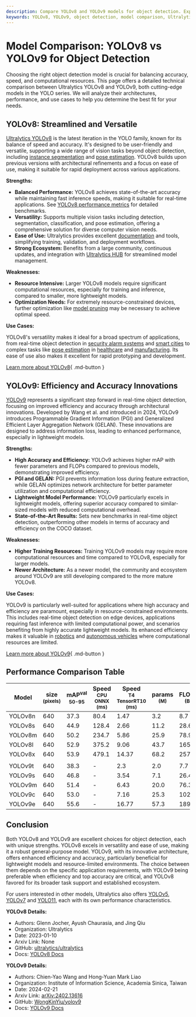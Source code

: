 ```yaml
---
description: Compare YOLOv8 and YOLOv9 models for object detection. Explore their accuracy, speed, resources, and use cases to choose the best model for your needs.
keywords: YOLOv8, YOLOv9, object detection, model comparison, Ultralytics, performance metrics, real-time AI, computer vision, YOLO series
---
```


# Model Comparison: YOLOv8 vs YOLOv9 for Object Detection

Choosing the right object detection model is crucial for balancing accuracy, speed, and computational resources. This page offers a detailed technical comparison between Ultralytics YOLOv8 and YOLOv9, both cutting-edge models in the YOLO series. We will analyze their architectures, performance, and use cases to help you determine the best fit for your needs.

<script async src="https://cdn.jsdelivr.net/npm/chart.js@3.9.1/dist/chart.min.js"></script>
<script defer src="../../javascript/benchmark.js"></script>

<canvas id="modelComparisonChart" width="1024" height="400" active-models='["YOLOv8", "YOLOv9"]'></canvas>

## YOLOv8: Streamlined and Versatile

[Ultralytics YOLOv8](https://docs.ultralytics.com/models/yolov8/) is the latest iteration in the YOLO family, known for its balance of speed and accuracy. It's designed to be user-friendly and versatile, supporting a wide range of vision tasks beyond object detection, including [instance segmentation](https://www.ultralytics.com/glossary/instance-segmentation) and [pose estimation](https://docs.ultralytics.com/tasks/pose/). YOLOv8 builds upon previous versions with architectural refinements and a focus on ease of use, making it suitable for rapid deployment across various applications.

**Strengths:**

- **Balanced Performance:** YOLOv8 achieves state-of-the-art accuracy while maintaining fast inference speeds, making it suitable for real-time applications. See [YOLOv8 performance metrics](https://docs.ultralytics.com/guides/yolo-performance-metrics/) for detailed benchmarks.
- **Versatility:** Supports multiple vision tasks including detection, segmentation, classification, and pose estimation, offering a comprehensive solution for diverse computer vision needs.
- **Ease of Use:** Ultralytics provides excellent [documentation](https://docs.ultralytics.com/) and tools, simplifying training, validation, and deployment workflows.
- **Strong Ecosystem:** Benefits from a large community, continuous updates, and integration with [Ultralytics HUB](https://www.ultralytics.com/hub) for streamlined model management.

**Weaknesses:**

- **Resource Intensive:** Larger YOLOv8 models require significant computational resources, especially for training and inference, compared to smaller, more lightweight models.
- **Optimization Needs:** For extremely resource-constrained devices, further optimization like [model pruning](https://www.ultralytics.com/glossary/pruning) may be necessary to achieve optimal speed.

**Use Cases:**

YOLOv8's versatility makes it ideal for a broad spectrum of applications, from real-time object detection in [security alarm systems](https://www.ultralytics.com/blog/security-alarm-system-projects-with-ultralytics-yolov8) and [smart cities](https://www.ultralytics.com/blog/computer-vision-ai-in-smart-cities) to complex tasks like [pose estimation](https://www.ultralytics.com/blog/pose-estimation-with-ultralytics-yolov8) in [healthcare](https://www.ultralytics.com/solutions/ai-in-healthcare) and [manufacturing](https://www.ultralytics.com/solutions/ai-in-manufacturing). Its ease of use also makes it excellent for rapid prototyping and development.

[Learn more about YOLOv8](https://docs.ultralytics.com/models/yolov8/){ .md-button }

## YOLOv9: Efficiency and Accuracy Innovations

[YOLOv9](https://docs.ultralytics.com/models/yolov9/) represents a significant step forward in real-time object detection, focusing on improved efficiency and accuracy through architectural innovations. Developed by Wang et al. and introduced in 2024, YOLOv9 introduces Programmable Gradient Information (PGI) and Generalized Efficient Layer Aggregation Network (GELAN). These innovations are designed to address information loss, leading to enhanced performance, especially in lightweight models.

**Strengths:**

- **High Accuracy and Efficiency:** YOLOv9 achieves higher mAP with fewer parameters and FLOPs compared to previous models, demonstrating improved efficiency.
- **PGI and GELAN:** PGI prevents information loss during feature extraction, while GELAN optimizes network architecture for better parameter utilization and computational efficiency.
- **Lightweight Model Performance:** YOLOv9 particularly excels in lightweight models, offering superior accuracy compared to similar-sized models with reduced computational overhead.
- **State-of-the-Art Results:** Sets new benchmarks in real-time object detection, outperforming other models in terms of accuracy and efficiency on the COCO dataset.

**Weaknesses:**

- **Higher Training Resources:** Training YOLOv9 models may require more computational resources and time compared to YOLOv8, especially for larger models.
- **Newer Architecture:** As a newer model, the community and ecosystem around YOLOv9 are still developing compared to the more mature YOLOv8.

**Use Cases:**

YOLOv9 is particularly well-suited for applications where high accuracy and efficiency are paramount, especially in resource-constrained environments. This includes real-time object detection on edge devices, applications requiring fast inference with limited computational power, and scenarios benefiting from highly accurate lightweight models. Its enhanced efficiency makes it valuable in [robotics](https://www.ultralytics.com/glossary/robotics) and [autonomous vehicles](https://www.ultralytics.com/solutions/ai-in-self-driving) where computational resources are limited.

[Learn more about YOLOv9](https://docs.ultralytics.com/models/yolov9/){ .md-button }

## Performance Comparison Table

| Model   | size<br><sup>(pixels) | mAP<sup>val<br>50-95 | Speed<br><sup>CPU ONNX<br>(ms) | Speed<br><sup>T4 TensorRT10<br>(ms) | params<br><sup>(M) | FLOPs<br><sup>(B) |
| ------- | --------------------- | -------------------- | ------------------------------ | ----------------------------------- | ------------------ | ----------------- |
| YOLOv8n | 640                   | 37.3                 | 80.4                           | 1.47                                | 3.2                | 8.7               |
| YOLOv8s | 640                   | 44.9                 | 128.4                          | 2.66                                | 11.2               | 28.6              |
| YOLOv8m | 640                   | 50.2                 | 234.7                          | 5.86                                | 25.9               | 78.9              |
| YOLOv8l | 640                   | 52.9                 | 375.2                          | 9.06                                | 43.7               | 165.2             |
| YOLOv8x | 640                   | 53.9                 | 479.1                          | 14.37                               | 68.2               | 257.8             |
|         |                       |                      |                                |                                     |                    |                   |
| YOLOv9t | 640                   | 38.3                 | -                              | 2.3                                 | 2.0                | 7.7               |
| YOLOv9s | 640                   | 46.8                 | -                              | 3.54                                | 7.1                | 26.4              |
| YOLOv9m | 640                   | 51.4                 | -                              | 6.43                                | 20.0               | 76.3              |
| YOLOv9c | 640                   | 53.0                 | -                              | 7.16                                | 25.3               | 102.1             |
| YOLOv9e | 640                   | 55.6                 | -                              | 16.77                               | 57.3               | 189.0             |

## Conclusion

Both YOLOv8 and YOLOv9 are excellent choices for object detection, each with unique strengths. YOLOv8 excels in versatility and ease of use, making it a robust general-purpose model. YOLOv9, with its innovative architecture, offers enhanced efficiency and accuracy, particularly beneficial for lightweight models and resource-limited environments. The choice between them depends on the specific application requirements, with YOLOv9 being preferable when efficiency and top accuracy are critical, and YOLOv8 favored for its broader task support and established ecosystem.

For users interested in other models, Ultralytics also offers [YOLOv5](https://docs.ultralytics.com/models/yolov5/), [YOLOv7](https://docs.ultralytics.com/models/yolov7/) and [YOLO11](https://docs.ultralytics.com/models/yolo11/), each with its own performance characteristics.

**YOLOv8 Details:**

- Authors: Glenn Jocher, Ayush Chaurasia, and Jing Qiu
- Organization: Ultralytics
- Date: 2023-01-10
- Arxiv Link: None
- GitHub: [ultralytics/ultralytics](https://github.com/ultralytics/ultralytics)
- Docs: [YOLOv8 Docs](https://docs.ultralytics.com/models/yolov8/)

**YOLOv9 Details:**

- Authors: Chien-Yao Wang and Hong-Yuan Mark Liao
- Organization: Institute of Information Science, Academia Sinica, Taiwan
- Date: 2024-02-21
- Arxiv Link: [arXiv:2402.13616](https://arxiv.org/abs/2402.13616)
- GitHub: [WongKinYiu/yolov9](https://github.com/WongKinYiu/yolov9)
- Docs: [YOLOv9 Docs](https://docs.ultralytics.com/models/yolov9/)